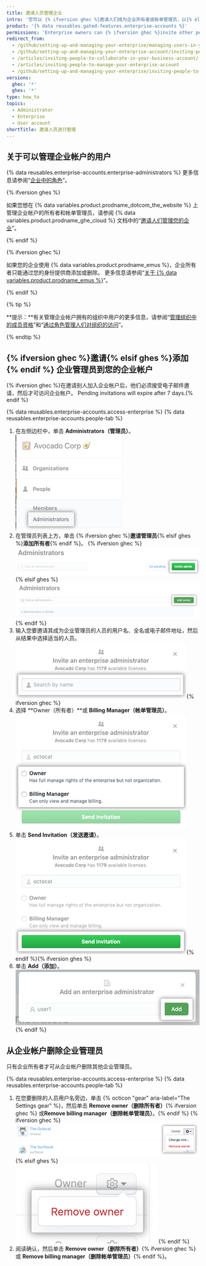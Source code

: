 ```yaml
---
title: 邀请人员管理企业
intro: '您可以 {% ifversion ghec %}邀请人们成为企业所有者或帐单管理员，以{% elsif ghes %}添加企业所有者到{% endif %}企业帐户。 也可以删除不再需要访问企业帐户的企业所有者{% ifversion ghec %}或帐单管理员{% endif %}。'
product: '{% data reusables.gated-features.enterprise-accounts %}'
permissions: 'Enterprise owners can {% ifversion ghec %}invite other people to become{% elsif ghes %}add{% endif %} additional enterprise administrators.'
redirect_from:
  - /github/setting-up-and-managing-your-enterprise/managing-users-in-your-enterprise/inviting-people-to-manage-your-enterprise
  - /github/setting-up-and-managing-your-enterprise-account/inviting-people-to-manage-your-enterprise-account
  - /articles/inviting-people-to-collaborate-in-your-business-account/
  - /articles/inviting-people-to-manage-your-enterprise-account
  - /github/setting-up-and-managing-your-enterprise/inviting-people-to-manage-your-enterprise
versions:
  ghec: '*'
  ghes: '*'
type: how_to
topics:
  - Administrator
  - Enterprise
  - User account
shortTitle: 邀请人员进行管理
---
```


## 关于可以管理企业帐户的用户

{% data reusables.enterprise-accounts.enterprise-administrators %} 更多信息请参阅“[企业中的角色](/admin/user-management/managing-users-in-your-enterprise/roles-in-an-enterprise)”。

{% ifversion ghes %}

如果您想在 {% data variables.product.prodname_dotcom_the_website %} 上管理企业帐户的所有者和帐单管理员，请参阅 {% data variables.product.prodname_ghe_cloud %} 文档中的“[邀请人们管理您的企业](/enterprise-cloud@latest/admin/user-management/managing-users-in-your-enterprise/inviting-people-to-manage-your-enterprise)”。

{% endif %}

{% ifversion ghec %}

如果您的企业使用 {% data variables.product.prodname_emus %}，企业所有者只能通过您的身份提供商添加或删除。 更多信息请参阅“[关于 {% data variables.product.prodname_emus %}](/enterprise-cloud@latest/admin/authentication/managing-your-enterprise-users-with-your-identity-provider/about-enterprise-managed-users)”。

{% endif %}

{% tip %}

**提示：**有关管理企业帐户拥有的组织中用户的更多信息，请参阅“[管理组织中的成员资格](/articles/managing-membership-in-your-organization)”和“[通过角色管理人们对组织的访问](/articles/managing-peoples-access-to-your-organization-with-roles)”。

{% endtip %}

## {% ifversion ghec %}邀请{% elsif ghes %}添加{% endif %} 企业管理员到您的企业帐户

{% ifversion ghec %}在邀请别人加入企业帐户后，他们必须接受电子邮件邀请，然后才可访问企业帐户。 Pending invitations will expire after 7 days.{% endif %}

{% data reusables.enterprise-accounts.access-enterprise %}
{% data reusables.enterprise-accounts.people-tab %}
1. 在左侧边栏中，单击 **Administrators（管理员）**。 ![左侧边栏中的管理员选项卡](/assets/images/help/business-accounts/administrators-tab.png)
1. 在管理员列表上方，单击 {% ifversion ghec %}**邀请管理员**{% elsif ghes %}**添加所有者**{% endif %}。
  {% ifversion ghec %}
  ![企业所有者列表上方的"邀请管理员"按钮](/assets/images/help/business-accounts/invite-admin-button.png)
  {% elsif ghes %}
  ![企业所有者列表上方的"添加所有者"按钮](/assets/images/help/business-accounts/add-owner-button.png)
  {% endif %}
1. 输入您要邀请其成为企业管理员的人员的用户名、全名或电子邮件地址，然后从结果中选择适当的人员。 ![Modal box with field to type a person's username, full name, or email address, and Invite button](/assets/images/help/business-accounts/invite-admins-modal-button.png){% ifversion ghec %}
1. 选择 **Owner（所有者）**或 **Billing Manager（帐单管理员）**。 ![角色选择模态框](/assets/images/help/business-accounts/invite-admins-roles.png)
1. 单击 **Send Invitation（发送邀请）**。 ![Send invitation button](/assets/images/help/business-accounts/invite-admins-send-invitation.png){% endif %}{% ifversion ghes %}
1. 单击 **Add（添加）**。 !["Add" button](/assets/images/help/business-accounts/add-administrator-add-button.png){% endif %}

## 从企业帐户删除企业管理员

只有企业所有者才可从企业帐户删除其他企业管理员。

{% data reusables.enterprise-accounts.access-enterprise %}
{% data reusables.enterprise-accounts.people-tab %}
1. 在您要删除的人员用户名旁边，单击 {% octicon "gear" aria-label="The Settings gear" %}，然后单击 **Remove owner（删除所有者）**{% ifversion ghec %} 或**Remove billing manager（删除帐单管理员）**。{% endif %}
  {% ifversion ghec %}
  ![包含删除企业管理员的菜单选项的设置齿轮](/assets/images/help/business-accounts/remove-admin.png)
  {% elsif ghes %}
  ![包含删除企业管理员的菜单选项的设置齿轮](/assets/images/help/business-accounts/ghes-remove-owner.png)
  {% endif %}
1. 阅读确认，然后单击 **Remove owner（删除所有者）**{% ifversion ghec %} 或 **Remove billing manager（删除帐单管理员）**{% endif %}。
